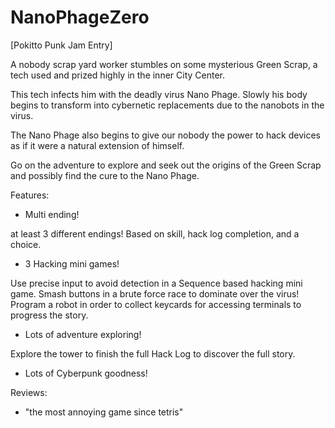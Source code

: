 # NanoPhageZero
[Pokitto Punk Jam Entry]

A nobody scrap yard worker stumbles on some mysterious Green Scrap, a tech used and prized highly in the inner City Center. 

This tech infects him with the deadly virus Nano Phage. Slowly his body begins to transform into cybernetic replacements due to the nanobots in the virus.

The Nano Phage also begins to give our nobody the power to hack devices as if it were a natural extension of himself.

Go on the adventure to explore and seek out the origins of the Green Scrap and possibly find the cure to the Nano Phage.

Features:
- Multi ending!

at least 3 different endings! Based on skill, hack log completion, and a choice.

- 3 Hacking mini games!

Use precise input to avoid detection in a Sequence based hacking mini game.
Smash buttons in a brute force race to dominate over the virus!
Program a robot in order to collect keycards for accessing terminals to progress the story.

- Lots of adventure exploring!

Explore the tower to finish the full Hack Log to discover the full story.

- Lots of Cyberpunk goodness!


Reviews:

- "the most annoying game since tetris"
